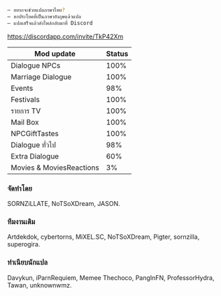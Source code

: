 ```sh
— อยากจะช่วยแปลภาษาไทย?
— หาประโยคที่เป็นภาษาอังฤษแล้วแปล
— แปลเสร็จแล้วส่งไพล์กลับมาที่ Discord
```
https://discordapp.com/invite/TkP42Xm

| Mod update | Status |
| ------ | ------ |
| Dialogue NPCs | 100% |
| Marriage Dialogue | 100% |
| Events | 98% |
| Festivals | 100% |
| รายการ TV | 100% |
| Mail Box | 100% |
| NPCGiftTastes | 100% |
| Dialogue ทั่วไป | 98% |
| Extra Dialogue | 60% |
| Movies & MoviesReactions | 3% |

### จัดทำโดย
SORNZiLLATE, NoTSoXDream, JASON.

### ทีมงานเดิม
Artdekdok, cybertorns, MiXEL.SC, NoTSoXDream, Pigter, sornzilla, superogira.

### ทําเนียบนักแปล
Davykun, iParnRequiem, Memee Thechoco, PangInFN, ProfessorHydra, Tawan, unknownwmz.
